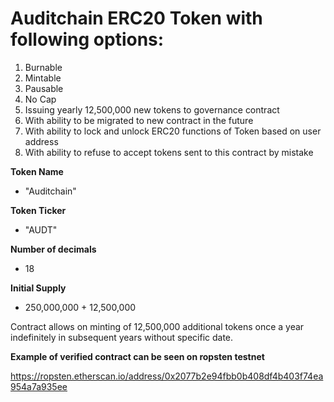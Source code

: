 # Auditchain ERC20 Token with following options:

1. Burnable
2. Mintable
3. Pausable
4. No Cap
5. Issuing yearly 12,500,000 new tokens to governance contract
6. With ability to be migrated to new contract in the future
7. With ability to lock and unlock ERC20 functions of Token based on user address
8. With ability to refuse to accept tokens sent to this contract by mistake 

**Token Name**
* "Auditchain"

**Token Ticker**
* "AUDT"

**Number of decimals**
* 18

**Initial Supply**
* 250,000,000 + 12,500,000

Contract allows on minting of 12,500,000 additional tokens once a year indefinitely in subsequent years without specific date.

**Example of verified contract can be seen on ropsten testnet**

https://ropsten.etherscan.io/address/0x2077b2e94fbb0b408df4b403f74ea954a7a935ee
  